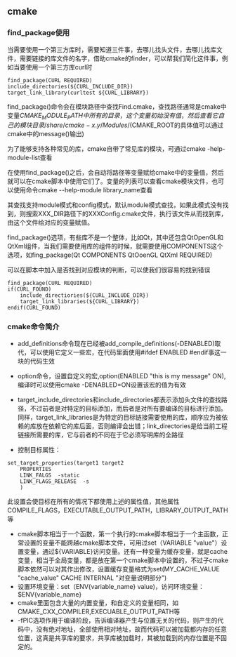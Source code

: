 ## cmake

### find_package使用

当需要使用一个第三方库时，需要知道三件事，去哪儿找头文件，去哪儿找库文件，需要链接的库文件的名字，借助cmake的finder，可以帮我们简化这件事，例如当要使用一个第三方库curl时

``` 
find_package(CURL REQUIRED)
include_directories(${CURL_INCLUDE_DIR})
target_link_library(curltest ${CURL_LIBRARY})
```

find_package()命令会在模块路径中查找Find.cmake，查找路径通常是cmake中变量${CMAKE_MODULE_PATH}中所有的目录，这个变量初始没有值，然后查看它自己的模块目录/share/cmake-x.y/Modules/($CMAKE_ROOT的具体值可以通过cmake中的message()输出)

为了能够支持各种常见的库，cmake自带了常见库的模块，可通过cmake -help-module-list查看

在使用find_package()之后，会自动将路径等变量赋给cmake中的变量值，然后就可以在cmake脚本中使用它们了。变量的列表可以查看cmake模块文件，也可以使用命令cmake --help-module library_name查看

其查找支持module模式和config模式，默认module模式查找，如果此模式没有找到，则搜索XXX_DIR路径下的XXXConfig.cmake文件，执行该文件从而找到库，由这个文件给对应的变量赋值。

find_package()选项，有些库不是一个整体，比如Qt，其中还包含QtOpenGL和QtXml组件，当我们需要使用库的组件的时候，就需要使用COMPONENTS这个选项，如fing_package(Qt COMPONENTS QtOoenGL QtXml REQUIRED)

可以在脚本中加入是否找到对应模块的判断，可以使我们很容易的找到错误

``` 
find_package(CURL REQUIRED)
if(CURL_FOUND)
	include_directiories(${CURL_INCLUDE_DIR})
	target_link_libraries(${CURL_LIBRARY})
endif(CURL_FOUND)
```

### cmake命令简介

* add_definitions命令现在已经被add_compile_definitions(-DENABLED)取代，可以使用它定义一些宏，在代码里面使用#ifdef ENABLED #endif事这一块的代码生效
* option命令，设置自定义的宏,option(ENABLED "this is my message" ON),编译时可以使用cmake -DENABLED=ON设置该宏的值为有效

* target_include_directories和include_directories都表示添加头文件的查找路径，不过前者是对特定的目标添加，而后者是对所有要编译的目标进行添加。同样，target_link_libraries是为特定的目标链接需要使用的库，顺序应为被依赖的库放在依赖它的库后面，否则编译会出错；link_directories是给当前工程链接所需要的库，它与前者的不同在于它必须写明库的全路径
* 控制目标属性：

``` 
set_target_properties(target1 target2
	PROPERTIES
	LINK_FALGS	-static
	LINK_FLAGS_RELEASE	-s
    )
```

此设置会使目标在所有的情况下都使用上述的属性值，其他属性COMPILE_FLAGS，EXECUTABLE_OUTPUT_PATH，LIBRARY_OUTPUT_PATH等

* cmake脚本相当于一个函数，第一个执行的cmake脚本相当于一个主函数，正常设置的变量不能跨越cmake脚本文件，可用过set（VARIABLE "value"）设置变量，通过${VARIABLE}访问变量。还有一种变量为缓存变量，就是cache变量，相当于全局变量，都是放在第一个cmake脚本中设置的，不过子cmake脚本依然可以对其作出修改，设置缓存变量格式为set(MY_CACHE_VALUE	"cache_value" 	CACHE 	INTERNAL	"对变量说明部分")
* 设置环境变量：set（ENV{variable_name} value)，访问环境变量：$ENV{variable_name}
* cmake里面包含大量的内置变量，和自定义的变量相同，如CMAKE_CXX_COMPILER,EXECUABLE_OUTPUT_PATH等
* -fPIC选项作用于编译阶段，告诉编译器产生与位置无关的代码，则产生的代码中，没有绝对地址，全部使用相对地址，故而代码可以被加载都内存的任意位置，这真是共享库的要求，共享库被加载时，其被加载到的内存位置是不固定的。